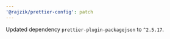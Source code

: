 ```yaml
---
'@rajzik/prettier-config': patch
---
```


Updated dependency `prettier-plugin-packagejson` to `^2.5.17`.
